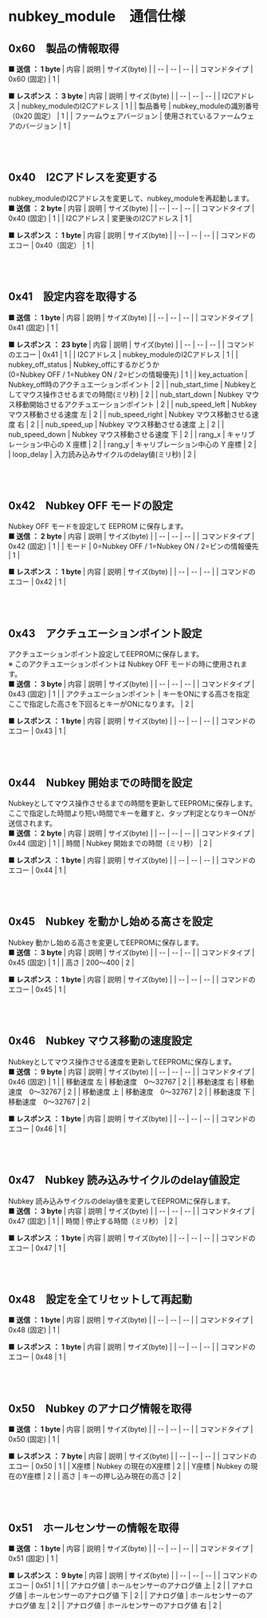 # nubkey_module　通信仕様

## 0x60　製品の情報取得

<b>■ 送信 ： 1 byte </b>
|  内容  |  説明  |  サイズ(byte)  |
|  --  |  --  |  --  |
|  コマンドタイプ  |  0x60 (固定)  |  1  |

<b>■ レスポンス ： 3 byte </b>
|  内容  |  説明  |  サイズ(byte)  |
|  --  |  --  |  --  |
|  I2Cアドレス  |  nubkey_moduleのI2Cアドレス  |  1  |
|  製品番号  |  nubkey_moduleの識別番号（0x20 固定）  |  1  |
|  ファームウェアバージョン  |  使用されているファームウェアのバージョン  |  1  |

<br><br>


## 0x40　I2Cアドレスを変更する
nubkey_moduleのI2Cアドレスを変更して、nubkey_moduleを再起動します。<br>
<b>■ 送信 ： 2 byte </b>
|  内容  |  説明  |  サイズ(byte)  |
|  --  |  --  |  --  |
|  コマンドタイプ  |  0x40 (固定)  |  1  |
|  I2Cアドレス  |  変更後のI2Cアドレス  |  1  |

<b>■ レスポンス ： 1 byte </b>
|  内容  |  説明  |  サイズ(byte)  |
|  --  |  --  |  --  |
|  コマンドのエコー  |  0x40（固定）  |  1  |

<br><br>


## 0x41　設定内容を取得する

<b>■ 送信 ： 1 byte </b>
|  内容  |  説明  |  サイズ(byte)  |
|  --  |  --  |  --  |
|  コマンドタイプ  |  0x41 (固定)  |  1  |

<b>■ レスポンス ： 23 byte </b>
|  内容  |  説明  |  サイズ(byte)  |
|  --  |  --  |  --  |
|  コマンドのエコー  |  0x41  |  1  |
|  I2Cアドレス  |  nubkey_moduleのI2Cアドレス  |  1  |
|  nubkey_off_status  |  Nubkey_offにするかどうか<br>(0=Nubkey OFF / 1=Nubkey ON / 2=ピンの情報優先)  |  1  |
|  key_actuation  |  Nubkey_off時のアクチュエーションポイント  |  2  |
|  nub_start_time  |  Nubkeyとしてマウス操作させるまでの時間(ミリ秒)  |  2  |
|  nub_start_down  |  Nubkey マウス移動開始させるアクチュエーションポイント  |  2  |
|  nub_speed_left  |  Nubkey マウス移動させる速度 左  |  2  |
|  nub_speed_right  |  Nubkey マウス移動させる速度 右  |  2  |
|  nub_speed_up  |  Nubkey マウス移動させる速度 上  |  2  |
|  nub_speed_down  |  Nubkey マウス移動させる速度 下  |  2  |
|  rang_x  |  キャリブレーション中心の X 座標  |  2  |
|  rang_y  |  キャリブレーション中心の Y 座標  |  2  |
|  loop_delay  |  入力読み込みサイクルのdelay値(ミリ秒)  |  2  |

<br><br>


## 0x42　Nubkey OFF モードの設定
Nubkey OFF モードを設定して EEPROM に保存します。<br>
<b>■ 送信 ： 2 byte </b>
|  内容  |  説明  |  サイズ(byte)  |
|  --  |  --  |  --  |
|  コマンドタイプ  |  0x42 (固定)  |  1  |
|  モード  |  0=Nubkey OFF / 1=Nubkey ON / 2=ピンの情報優先  |  1  |

<b>■ レスポンス ： 1 byte </b>
|  内容  |  説明  |  サイズ(byte)  |
|  --  |  --  |  --  |
|  コマンドのエコー  |  0x42  |  1  |

<br><br>


## 0x43　アクチュエーションポイント設定
アクチュエーションポイント設定してEEPROMに保存します。<br>
※ このアクチュエーションポイントは Nubkey OFF モードの時に使用されます。<br>
<b>■ 送信 ： 3 byte </b>
|  内容  |  説明  |  サイズ(byte)  |
|  --  |  --  |  --  |
|  コマンドタイプ  |  0x43 (固定)  |  1  |
|  アクチュエーションポイント  |  キーをONにする高さを指定<br>ここで指定した高さを下回るとキーがONになります。  |  2  |

<b>■ レスポンス ： 1 byte </b>
|  内容  |  説明  |  サイズ(byte)  |
|  --  |  --  |  --  |
|  コマンドのエコー  |  0x43  |  1  |

<br><br>


## 0x44　Nubkey 開始までの時間を設定
Nubkeyとしてマウス操作させるまでの時間を更新してEEPROMに保存します。<br>
ここで指定した時間より短い時間でキーを離すと、タップ判定となりキーONが送信されます。<br>
<b>■ 送信 ： 2 byte </b>
|  内容  |  説明  |  サイズ(byte)  |
|  --  |  --  |  --  |
|  コマンドタイプ  |  0x44 (固定)  |  1  |
|  時間  |  Nubkey 開始までの時間（ミリ秒）  |  2  |

<b>■ レスポンス ： 1 byte </b>
|  内容  |  説明  |  サイズ(byte)  |
|  --  |  --  |  --  |
|  コマンドのエコー  |  0x44  |  1  |

<br><br>


## 0x45　Nubkey を動かし始める高さを設定
Nubkey 動かし始める高さを変更してEEPROMに保存します。<br>
<b>■ 送信 ： 3 byte </b>
|  内容  |  説明  |  サイズ(byte)  |
|  --  |  --  |  --  |
|  コマンドタイプ  |  0x45 (固定)  |  1  |
|  高さ  |  200～400  |  2  |

<b>■ レスポンス ： 1 byte </b>
|  内容  |  説明  |  サイズ(byte)  |
|  --  |  --  |  --  |
|  コマンドのエコー  |  0x45  |  1  |

<br><br>

## 0x46　Nubkey マウス移動の速度設定
Nubkeyとしてマウス操作させる速度を更新してEEPROMに保存します。<br>
<b>■ 送信 ： 9 byte </b>
|  内容  |  説明  |  サイズ(byte)  |
|  --  |  --  |  --  |
|  コマンドタイプ  |  0x46 (固定)  |  1  |
|  移動速度 左  |  移動速度　0～32767  |  2  |
|  移動速度 右  |  移動速度　0～32767  |  2  |
|  移動速度 上  |  移動速度　0～32767  |  2  |
|  移動速度 下  |  移動速度　0～32767  |  2  |

<b>■ レスポンス ： 1 byte </b>
|  内容  |  説明  |  サイズ(byte)  |
|  --  |  --  |  --  |
|  コマンドのエコー  |  0x46  |  1  |

<br><br>


## 0x47　Nubkey 読み込みサイクルのdelay値設定
Nubkey 読み込みサイクルのdelay値を変更してEEPROMに保存します。<br>
<b>■ 送信 ： 3 byte </b>
|  内容  |  説明  |  サイズ(byte)  |
|  --  |  --  |  --  |
|  コマンドタイプ  |  0x47 (固定)  |  1  |
|  時間  |  停止する時間（ミリ秒）  |  2  |

<b>■ レスポンス ： 1 byte </b>
|  内容  |  説明  |  サイズ(byte)  |
|  --  |  --  |  --  |
|  コマンドのエコー  |  0x47  |  1  |

<br><br>


## 0x48　設定を全てリセットして再起動
<b>■ 送信 ： 1 byte </b>
|  内容  |  説明  |  サイズ(byte)  |
|  --  |  --  |  --  |
|  コマンドタイプ  |  0x48 (固定)  |  1  |

<b>■ レスポンス ： 1 byte </b>
|  内容  |  説明  |  サイズ(byte)  |
|  --  |  --  |  --  |
|  コマンドのエコー  |  0x48  |  1  |

<br><br>


## 0x50　Nubkey のアナログ情報を取得
<b>■ 送信 ： 1 byte </b>
|  内容  |  説明  |  サイズ(byte)  |
|  --  |  --  |  --  |
|  コマンドタイプ  |  0x50 (固定)  |  1  |

<b>■ レスポンス ： 7 byte </b>
|  内容  |  説明  |  サイズ(byte)  |
|  --  |  --  |  --  |
|  コマンドのエコー  |  0x50  |  1  |
|  X座標  |  Nubkey の現在のX座標  |  2  |
|  Y座標  |  Nubkey の現在のY座標  |  2  |
|  高さ  |  キーの押し込み現在の高さ  |  2  |

<br><br>


## 0x51　ホールセンサーの情報を取得
<b>■ 送信 ： 1 byte </b>
|  内容  |  説明  |  サイズ(byte)  |
|  --  |  --  |  --  |
|  コマンドタイプ  |  0x51 (固定)  |  1  |

<b>■ レスポンス ： 9 byte </b>
|  内容  |  説明  |  サイズ(byte)  |
|  --  |  --  |  --  |
|  コマンドのエコー  |  0x51  |  1  |
|  アナログ値  |  ホールセンサーのアナログ値 上  |  2  |
|  アナログ値  |  ホールセンサーのアナログ値 下  |  2  |
|  アナログ値  |  ホールセンサーのアナログ値 左  |  2  |
|  アナログ値  |  ホールセンサーのアナログ値 右  |  2  |

<br><br>


